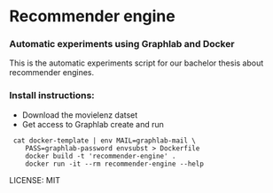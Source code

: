 #   Recommender engine

### Automatic experiments using Graphlab and Docker

This is the automatic experiments script for our bachelor thesis about
recommender engines.

### Install instructions:

*	Download the movielenz datset
*   Get access to Graphlab create and run

```
 cat docker-template | env MAIL=graphlab-mail \
 	PASS=graphlab-password envsubst > Dockerfile
	docker build -t 'recommender-engine' .
	docker run -it --rm recommender-engine --help
```

LICENSE: MIT
